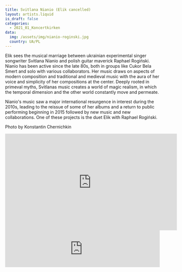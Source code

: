 ```yaml
---
title: Svitlana Nianio (Elik cancelled)
layout: artists.liquid
is_draft: false
categories:
  - 2021_01_Koncertkirken
data:
  img: /assets/img/nianio-roginski.jpg
  country: UA/PL
---
```


Elik sees the musical marriage between ukrainian experimental singer songwriter Svitlana Nianio and polish guitar maverick Raphael Rogiński. Nianio has been active since the late 80s, both in groups like Cukor Bela Smert and solo with various collaborators. Her music draws on aspects of modern composition and traditional and medieval music with the aura of her voice and simplicity of her compositions at the center. Deeply rooted in primeval myths, Svitlanas music creates a world of magic realism, in which the temporal dimension and the other world constantly move and permeate.

Nianio's music saw a major international resurgence in interest during the 2010s, leading to the reissue of some of her albums and a return to public performing beginning in 2015 followed by new music and new collaborations. One of these projects is the duet Elik with Raphael Rogiński.

Photo by Konstantin Chernichkin

<iframe width="560" height="315" src="https://www.youtube.com/embed/FIpeTcyPx3k" title="YouTube video player" frameborder="0" allow="accelerometer; autoplay; clipboard-write; encrypted-media; gyroscope; picture-in-picture" allowfullscreen></iframe>

<iframe style="border: 0; width: 100%; height: 120px;" src="https://bandcamp.com/EmbeddedPlayer/album=1467228501/size=large/bgcol=ffffff/linkcol=0687f5/tracklist=false/artwork=small/transparent=true/" seamless><a href="https://kokarecords.bandcamp.com/album/kytytsi">Китиці / Kytytsi by Світлана Няньо / Svitlana Nianio</a></iframe>

